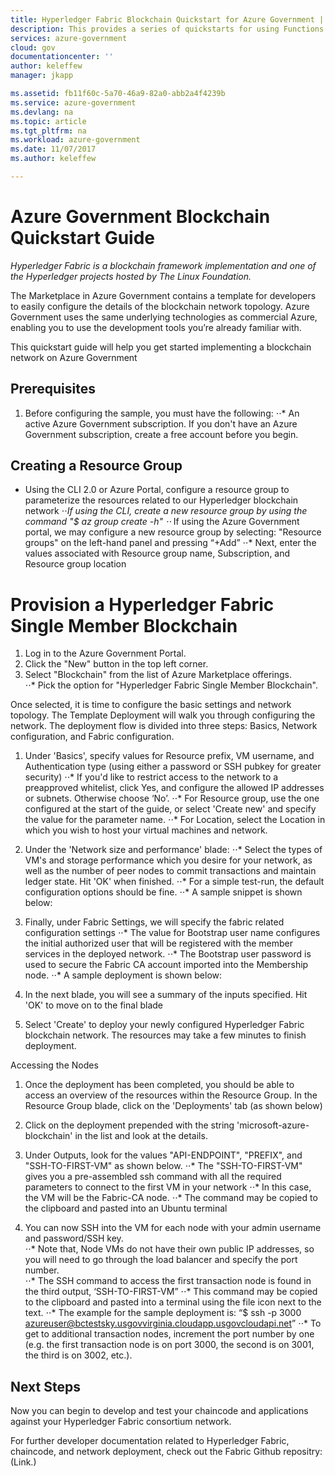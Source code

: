 ```yaml
---
title: Hyperledger Fabric Blockchain Quickstart for Azure Government | Microsoft Docs
description: This provides a series of quickstarts for using Functions with Azure Government
services: azure-government
cloud: gov
documentationcenter: ''
author: keleffew
manager: jkapp

ms.assetid: fb11f60c-5a70-46a9-82a0-abb2a4f4239b
ms.service: azure-government
ms.devlang: na
ms.topic: article
ms.tgt_pltfrm: na
ms.workload: azure-government
ms.date: 11/07/2017
ms.author: keleffew

---
```

# Azure Government Blockchain Quickstart Guide

*Hyperledger Fabric is a blockchain framework implementation and one of the Hyperledger projects hosted by The Linux Foundation.*

The Marketplace in Azure Government contains a template for developers to easily configure the details of the blockchain network topology.  Azure Government uses the same underlying technologies as commercial Azure, enabling you to use the development tools you’re already familiar with.
 
This quickstart guide will help you get started implementing a blockchain network on Azure Government
 
## Prerequisites
1. Before configuring the sample, you must have the following:
⋅⋅* An active Azure Government subscription.  If you don't have an Azure Government subscription, create a free account before you begin.

## Creating a Resource Group
* Using the CLI 2.0 or Azure Portal, configure a resource group to parameterize the resources related to our Hyperledger blockchain network
⋅⋅*If using the CLI, create a new resource group by using the command "$ az group create -h"
⋅⋅* If using the Azure Government portal, we may configure a new resource group by selecting: "Resource groups" on the left-hand panel and pressing “+Add”
⋅⋅*	Next, enter the values associated with Resource group name, Subscription, and Resource group location

 
 
 
# Provision a Hyperledger Fabric Single Member Blockchain

1.	Log in to the Azure Government Portal.  
2.	Click the "New" button in the top left corner.  
3.	Select "Blockchain" from the list of Azure Marketplace offerings.  
⋅⋅*	Pick the option for "Hyperledger Fabric Single Member Blockchain".
 
 
 
Once selected, it is time to configure the basic settings and network topology.  The Template Deployment will walk you through configuring the network.  The deployment flow is divided into three steps: Basics, Network configuration, and Fabric configuration.
 
1. Under 'Basics', specify values for Resource prefix, VM username, and Authentication type (using either a password or SSH pubkey for greater security)
⋅⋅* If you'd like to restrict access to the network to a preapproved whitelist, click Yes, and configure the allowed IP addresses or subnets.  Otherwise choose ‘No’.
⋅⋅* For Resource group, use the one configured at the start of the guide, or select 'Create new' and specify the value for the parameter name.
⋅⋅* For Location, select the Location in which you wish to host your virtual machines and network.
 
 
 
 
 
2. Under the 'Network size and performance' blade:
⋅⋅*	Select the types of VM's and storage performance which you desire for your network, as well as the number of peer nodes to commit transactions and maintain ledger state.  Hit 'OK' when finished.
⋅⋅*	For a simple test-run, the default configuration options should be fine.
⋅⋅*	A sample snippet is shown below:
 
 
 
 
 
3. Finally, under Fabric Settings, we will specify the fabric related configuration settings
⋅⋅* The value for Bootstrap user name  configures the initial authorized user that will be registered with the member services in the deployed network. 
⋅⋅*	The Bootstrap user password is used to secure the Fabric CA account imported into the Membership node.
⋅⋅*	A sample deployment is shown below:
 
 
 
 
 
4. In the next blade, you will see a summary of the inputs specified.  Hit 'OK' to move on to the final blade
 
5. Select 'Create' to deploy your newly configured Hyperledger Fabric blockchain network.  The resources may take a few minutes to finish deployment.
 

Accessing the Nodes
 
1. Once the deployment has been completed, you should be able to access an overview of the resources within the Resource Group.  In the Resource Group blade, click on the 'Deployments' tab (as shown below)
 
 
 
  

2. Click on the deployment prepended with the string 'microsoft-azure-blockchain' in the list and look at the details.
 
 
 


3. Under Outputs, look for the values "API-ENDPOINT", "PREFIX", and "SSH-TO-FIRST-VM" as shown below.
⋅⋅* The "SSH-TO-FIRST-VM" gives you a pre-assembled ssh command with all the required parameters to connect to the first VM in your network 
⋅⋅* In this case, the VM will be the Fabric-CA node. 
⋅⋅* The command may be copied to the clipboard and pasted into an Ubuntu terminal
 
4. You can now SSH into the VM for each node with your admin username and password/SSH key.  
⋅⋅*	Note that, Node VMs do not have their own public IP addresses, so you will need to go through the load balancer and specify the port number.  
⋅⋅* The SSH command to access the first transaction node is found in the third output, ‘SSH-TO-FIRST-VM”
⋅⋅* This command may be copied to the clipboard and pasted into a terminal using the file icon next to the text.
⋅⋅*	The example for the sample deployment is: “$ ssh -p 3000 azureuser@bctestsky.usgovvirginia.cloudapp.usgovcloudapi.net”
⋅⋅* To get to additional transaction nodes, increment the port number by one (e.g. the first transaction node is on port 3000, the second is on 3001, the third is on 3002, etc.). 

 
 
 
## Next Steps
 
Now you can begin to develop and test your chaincode and applications against your Hyperledger Fabric consortium network.  

For further developer documentation related to Hyperledger Fabric, chaincode, and network deployment, check out the Fabric Github repositry: (Link.)
